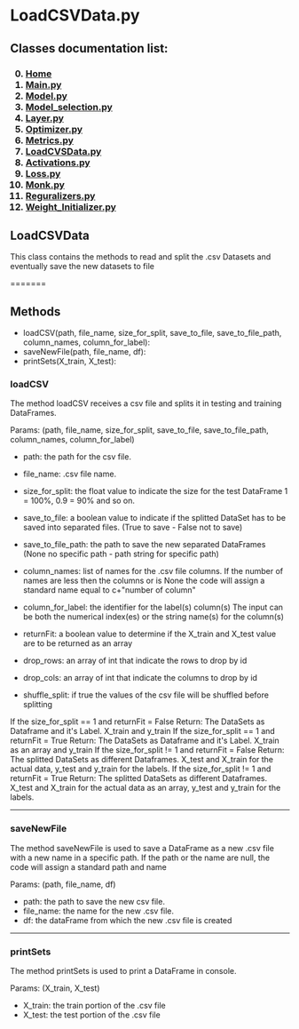 # LoadCSVData.py


<p>
<h2>
Classes documentation list:
</h2>
<h3>

0. <a href="https://giacomo-antonioli.github.io/Machine_Learning_Project/"> Home </a>
1. [Main.py](./mainDoc.md) 
2. [Model.py](./ModelDoc.md)
3. [Model_selection.py](./model_selectionDoc.md)
4. [Layer.py](./layerDoc.md)
5. [Optimizer.py](./OptimizersDoc.md)
6. [Metrics.py](./metricsDoc.md)
7. [LoadCVSData.py](./loadCSVDataDoc.md)
8. [Activations.py](./activations.md)
9. [Loss.py](./loss.md)
10. [Monk.py](./monk.md)
11. [Reguralizers.py](./reguralizers.md)
12. [Weight_Initializer.py](./weightInizializer.md)

</h3>

</p>

## LoadCSVData

 This class contains the methods to read and split the .csv Datasets and eventually save the new datasets to file
        
=======

<h2> Methods </h2>

- loadCSV(path, file_name, size_for_split, save_to_file, save_to_file_path, column_names, column_for_label):
- saveNewFile(path, file_name, df):
- printSets(X_train, X_test):


<h3>loadCSV</h3>
<p>
The method loadCSV receives a csv file and splits it in testing and training DataFrames.

Params: (path, file_name, size_for_split, save_to_file, save_to_file_path, column_names, column_for_label)

- path: the path for the csv file.
- file_name: .csv file name.
- size_for_split: the float value to indicate the size for the test DataFrame 1 = 100%, 0.9 = 90% and so on.

- save_to_file: a boolean value to indicate if the splitted DataSet has to be saved into separated files. (True to save - False not to save)
- save_to_file_path: the path to save the new separated DataFrames (None no specific path - path string for specific path)  
- column_names: list of names for the .csv file columns. 
                    If the number of names are less then the columns or is None the code will assign a standard name equal to c+"number of column"  
- column_for_label: the identifier for the label(s) column(s)
                    The input can be both the numerical index(es) or the string name(s) for the column(s)      
- returnFit: a boolean value to determine if the X_train and X_test value are to be returned as an array
- drop_rows: an array of int that indicate the rows to drop by id
- drop_cols: an array of int that indicate the columns to drop by id
- shuffle_split: if true the values of the csv file will be shuffled before splitting
        
If the size_for_split == 1 and returnFit = False
Return: The DataSets as Dataframe and it's Label. X_train and y_train
If the size_for_split == 1 and returnFit = True
Return: The DataSets as Dataframe and it's Label. X_train as an array and y_train
If the size_for_split != 1 and returnFit = False
Return: The splitted DataSets as different Dataframes. X_test and X_train for the actual data, y_test and y_train for the labels.
If the size_for_split != 1 and returnFit = True
Return: The splitted DataSets as different Dataframes. X_test and X_train for the actual data as an array, y_test and y_train for the labels.

</p>

<hr>

<h3>saveNewFile</h3>
<p>
The method saveNewFile is used to save a DataFrame as a new .csv file with a new name in a specific path. 
If the path or the name are null, the code will assign a standard path and name

Params: (path, file_name, df)

- path: the path to save the new csv file.
- file_name: the name for the new .csv file.
- df: the dataFrame from which the new .csv file is created

</p>

<hr>

<h3>printSets</h3>
<p>
The method printSets is used to print a DataFrame in console.

Params: (X_train, X_test)

- X_train: the train portion of the .csv file
- X_test: the test portion of the .csv file

</p>